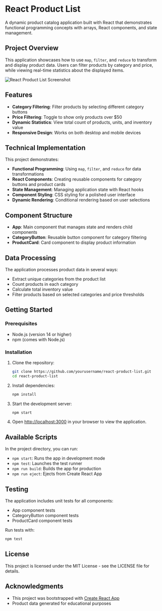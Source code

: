 # React Product List

A dynamic product catalog application built with React that demonstrates functional programming concepts with arrays, React components, and state management.

## Project Overview

This application showcases how to use `map`, `filter`, and `reduce` to transform and display product data. Users can filter products by category and price, while viewing real-time statistics about the displayed items.

![React Product List Screenshot](https://picsum.photos/800/400)

## Features

- **Category Filtering**: Filter products by selecting different category buttons
- **Price Filtering**: Toggle to show only products over $50
- **Dynamic Statistics**: View total count of products, units, and inventory value
- **Responsive Design**: Works on both desktop and mobile devices

## Technical Implementation

This project demonstrates:

- **Functional Programming**: Using `map`, `filter`, and `reduce` for data transformations
- **React Components**: Creating reusable components for category buttons and product cards
- **State Management**: Managing application state with React hooks
- **Component Styling**: CSS styling for a polished user interface
- **Dynamic Rendering**: Conditional rendering based on user selections

## Component Structure

- **App**: Main component that manages state and renders child components
- **CategoryButton**: Reusable button component for category filtering
- **ProductCard**: Card component to display product information

## Data Processing

The application processes product data in several ways:

- Extract unique categories from the product list
- Count products in each category
- Calculate total inventory value
- Filter products based on selected categories and price thresholds

## Getting Started

### Prerequisites

- Node.js (version 14 or higher)
- npm (comes with Node.js)

### Installation

1. Clone the repository:
   ```bash
   git clone https://github.com/yourusername/react-product-list.git
   cd react-product-list
   ```

2. Install dependencies:
   ```bash
   npm install
   ```

3. Start the development server:
   ```bash
   npm start
   ```

4. Open [http://localhost:3000](http://localhost:3000) in your browser to view the application.

## Available Scripts

In the project directory, you can run:

- `npm start`: Runs the app in development mode
- `npm test`: Launches the test runner
- `npm run build`: Builds the app for production
- `npm run eject`: Ejects from Create React App

## Testing

The application includes unit tests for all components:
- App component tests
- CategoryButton component tests
- ProductCard component tests

Run tests with:
```bash
npm test
```

## License

This project is licensed under the MIT License - see the LICENSE file for details.

## Acknowledgments

- This project was bootstrapped with [Create React App](https://github.com/facebook/create-react-app)
- Product data generated for educational purposes